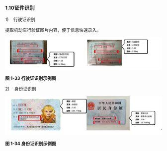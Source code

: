 ###  1.10证件识别

1)    行驶证识别

提取机动车行驶证图片内容，便于信息快速录入。

![img](../../../assets/img/business/clip_image071.png)

**图 1-33 行驶证识别示例图**

2)    身份证识别

![img](../../../assets/img/business/clip_image073.png)

**图 1-34 身份证识别示例图**
